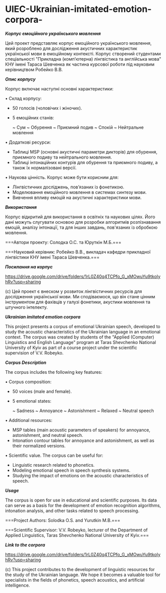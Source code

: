 # UIEC-Ukrainian-imitated-emotion-corpora-

***Корпус емоційного українського мовлення***

Цей проект представляє корпус емоційного українського мовлення, який розроблено для дослідження акустичних характеристик української мови в емоційному контексті. Корпус створений студентами спеціальності "Прикладна (комп’ютерна) лінгвістика та англійська мова" КНУ імені Тараса Шевченка як частина курсової роботи під науковим керівництвом Робейко В.В.

***Опис корпусу***

Корпус включає наступні основні характеристики:

• Склад корпусу:

  - 50 голосів (чоловічих і жіночих).
  - 5 емоційних станів:

    ~ Сум
    ~ Обурення
    ~ Приємний подив
    ~ Спокій
    ~ Нейтральне мовлення

• Додаткові ресурси:

  - Таблиці MSP (основні акустичні параметри дикторів) для обурення, приємного подиву та нейтрального мовлення.
  - Таблиці інтонаційних контурів для обурення та приємного подиву, а також їх нормалізовані версії.

• Наукова цінність. Корпус може бути корисним для:

  - Лінгвістичних досліджень, пов’язаних із фонетикою.
  - Моделювання емоційного мовлення в системах синтезу мови.
  - Вивчення впливу емоцій на акустичні характеристики мови.

***Використання***

Корпус відкритий для використання в освітніх та наукових цілях. Його дані можуть слугувати основою для розробки алгоритмів розпізнавання емоцій, аналізу інтонації, та для інших завдань, пов'язаних із обробкою мовлення.

===Автори проекту: Солодка О.С. та Юруткін М.Б.===

===Науковий керівник: Робейко В.В., викладач кафедри прикладної лінгвістики КНУ імені Тараса Шевченка.===

***Посилання на корпус***

https://drive.google.com/drive/folders/1rL0Z40q4TCPfo_G_xMOwuYu9tkoIyhRv?usp=sharing

(с) Цей проект є внеском у розвиток лінгвістичних ресурсів для дослідження української мови. Ми сподіваємося, що він стане цінним інструментом для фахівців у галузі фонетики, акустики мовлення та штучного інтелекту.

***Ukrainian imitated emotion corpora***

This project presents a corpus of emotional Ukrainian speech, developed to study the acoustic characteristics of the Ukrainian language in an emotional context. The corpus was created by students of the "Applied (Computer) Linguistics and English Language" program at Taras Shevchenko National University of Kyiv as part of a course project under the scientific supervision of V.V. Robeyko.

***Corpus Description***

The corpus includes the following key features:

• Corpus composition:
  - 50 voices (male and female).
  - 5 emotional states:
    
    ~ Sadness
    ~ Annoyance
    ~ Astonishment
    ~ Relaxed
    ~ Neutral speech

• Additional resources:

  - MSP tables (main acoustic parameters of speakers) for annoyance, astonishment, and neutral speech.
  - Intonation contour tables for annoyance and astonishment, as well as their normalized versions.

• Scientific value. The corpus can be useful for:
  - Linguistic research related to phonetics.
  - Modeling emotional speech in speech synthesis systems.
  - Studying the impact of emotions on the acoustic characteristics of speech.

***Usage***

The corpus is open for use in educational and scientific purposes. Its data can serve as a basis for the development of emotion recognition algorithms, intonation analysis, and other tasks related to speech processing.

===Project Authors: Solodka O.S. and Yurutkin M.B.===

===Scientific Supervisor: V.V. Robeyko, lecturer of the Department of Applied Linguistics, Taras Shevchenko National University of Kyiv.===

***Link to the corpora***

https://drive.google.com/drive/folders/1rL0Z40q4TCPfo_G_xMOwuYu9tkoIyhRv?usp=sharing

(c) This project contributes to the development of linguistic resources for the study of the Ukrainian language. We hope it becomes a valuable tool for specialists in the fields of phonetics, speech acoustics, and artificial intelligence.
